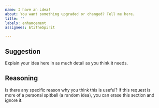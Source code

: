 ```yaml
---
name: I have an idea!
about: You want something upgraded or changed? Tell me here.
title: ''
labels: enhancement
assignees: EtiTheSpirit

---
```


## Suggestion
Explain your idea here in as much detail as you think it needs.

## Reasoning
Is there any specific reason why you think this is useful? If this request is more of a personal spitball (a random idea), you can erase this section and ignore it.
